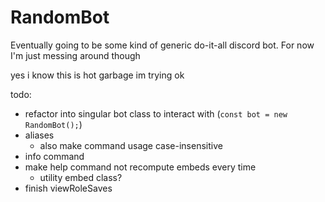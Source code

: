 # RandomBot

Eventually going to be some kind of generic do-it-all discord bot. For now I'm just messing around though



yes i know this is hot garbage
im trying ok

todo:
- refactor into singular bot class to interact with (`const bot = new RandomBot();`)
- aliases
	- also make command usage case-insensitive
- info command
- make help command not recompute embeds every time
	- utility embed class?
- finish viewRoleSaves

